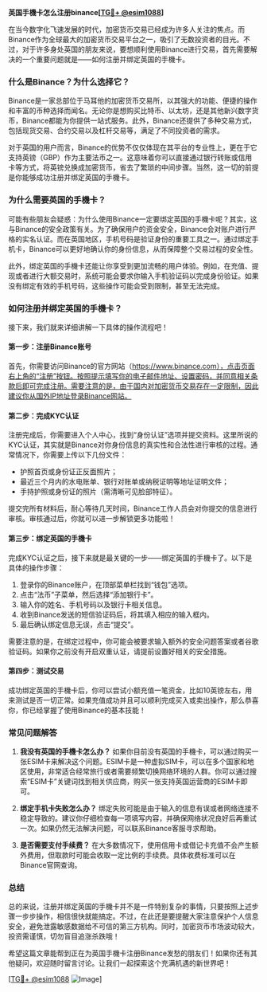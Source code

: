 **英国手機卡怎么注册binance[[TG💪+ @esim1088](https://t.me/s/esim1088)]**

在当今数字化飞速发展的时代，加密货币交易已经成为许多人关注的焦点。而Binance作为全球最大的加密货币交易平台之一，吸引了无数投资者的目光。不过，对于许多身处英国的朋友来说，要想顺利使用Binance进行交易，首先需要解决的一个重要问题就是——如何注册并绑定英国的手機卡。

### **什么是Binance？为什么选择它？**

Binance是一家总部位于马耳他的加密货币交易所，以其强大的功能、便捷的操作和丰富的币种选择而闻名。无论你是想购买比特币、以太坊，还是其他新兴数字货币，Binance都能为你提供一站式服务。此外，Binance还提供了多种交易方式，包括现货交易、合约交易以及杠杆交易等，满足了不同投资者的需求。

对于英国的用户而言，Binance的优势不仅仅体现在其平台的专业性上，更在于它支持英镑（GBP）作为主要法币之一。这意味着你可以直接通过银行转账或信用卡等方式，将英镑兑换成加密货币，省去了繁琐的中间步骤。当然，这一切的前提是你能够成功注册并绑定英国的手機卡。

### **为什么需要英国的手機卡？**

可能有些朋友会疑惑：为什么使用Binance一定要绑定英国的手機卡呢？其实，这与Binance的安全政策有关。为了确保用户的资金安全，Binance会对账户进行严格的实名认证。而在英国地区，手机号码是验证身份的重要工具之一。通过绑定手机卡，Binance可以更好地确认你的身份信息，从而保障整个交易过程的安全性。

此外，绑定英国的手機卡还能让你享受到更加流畅的用户体验。例如，在充值、提现或者进行大额交易时，系统可能会要求你输入手机验证码以完成身份验证。如果没有绑定有效的手机号码，这些操作可能会受到限制，甚至无法完成。

### **如何注册并绑定英国的手機卡？**

接下来，我们就来详细讲解一下具体的操作流程吧！

#### **第一步：注册Binance账号**
首先，你需要访问Binance的官方网站（https://www.binance.com），点击页面右上角的“注册”按钮。按照提示填写你的电子邮件地址、设置密码，并同意相关条款后即可完成注册。需要注意的是，由于国内对加密货币交易存在一定限制，因此建议你从国外IP地址登录Binance网站。

#### **第二步：完成KYC认证**
注册完成后，你需要进入个人中心，找到“身份认证”选项并提交资料。这里所说的KYC认证，其实就是Binance对你身份信息的真实性和合法性进行审核的过程。通常情况下，你需要上传以下几份文件：

- 护照首页或身份证正反面照片；
- 最近三个月内的水电账单、银行对账单或纳税证明等地址证明文件；
- 手持护照或身份证的照片（需清晰可见脸部特征）。

提交完所有材料后，耐心等待几天时间，Binance工作人员会对你提交的信息进行审核。审核通过后，你就可以进一步解锁更多功能啦！

#### **第三步：绑定英国的手機卡**
完成KYC认证之后，接下来就是最关键的一步——绑定英国的手機卡了。以下是具体的操作步骤：

1. 登录你的Binance账户，在顶部菜单栏找到“钱包”选项。
2. 点击“法币”子菜单，然后选择“添加银行卡”。
3. 输入你的姓名、手机号码以及银行卡相关信息。
4. 收到Binance发送的短信验证码后，将其填入相应的输入框内。
5. 最后确认绑定信息无误，点击“提交”。

需要注意的是，在绑定过程中，你可能会被要求输入额外的安全问题答案或者谷歌验证码。如果你之前没有开启双重认证，请提前设置好相关的安全措施。

#### **第四步：测试交易**
成功绑定英国的手機卡后，你可以尝试小额充值一笔资金，比如10英镑左右，用来测试是否一切正常。如果充值成功并且可以顺利完成买入或卖出操作，那么恭喜你，你已经掌握了使用Binance的基本技能！

### **常见问题解答**

1. **我没有英国的手機卡怎么办？**
   如果你目前没有英国的手機卡，可以通过购买一张ESIM卡来解决这个问题。ESIM卡是一种虚拟SIM卡，可以在多个国家和地区使用，非常适合经常旅行或者需要频繁切换网络环境的人群。你可以通过搜索“ESIM卡”关键词找到相关供应商，购买一张支持英国运营商的ESIM卡即可。

2. **绑定手机卡失败怎么办？**
   绑定失败可能是由于输入的信息有误或者网络连接不稳定导致的。建议你仔细检查每一项填写内容，并确保网络状况良好后再重试一次。如果仍然无法解决问题，可以联系Binance客服寻求帮助。

3. **是否需要支付手续费？**
   在大多数情况下，使用信用卡或借记卡充值不会产生额外费用，但取款时可能会收取一定比例的手续费。具体收费标准可以在Binance官网查询。

### **总结**

总的来说，注册并绑定英国的手機卡并不是一件特别复杂的事情，只要按照上述步骤一步步操作，相信很快就能搞定。不过，在此还是要提醒大家注意保护个人信息安全，避免泄露敏感数据给不可信的第三方机构。同时，加密货币市场波动较大，投资需谨慎，切勿盲目追涨杀跌哦！

希望这篇文章能帮到正在为英国手機卡注册Binance发愁的朋友们！如果你还有其他疑问，欢迎随时留言讨论。让我们一起探索这个充满机遇的新世界吧！

[[TG💪+ @esim1088](https://t.me/s/esim1088) ![Image](https://i.postimg.cc/4NQfJmqS/Snipaste-2025-05-13-00-14-12.png)]